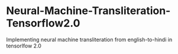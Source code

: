 # Neural-Machine-Transliteration-Tensorflow2.0
Implementing neural machine transliteration from english-to-hindi in tensorlfow 2.0
